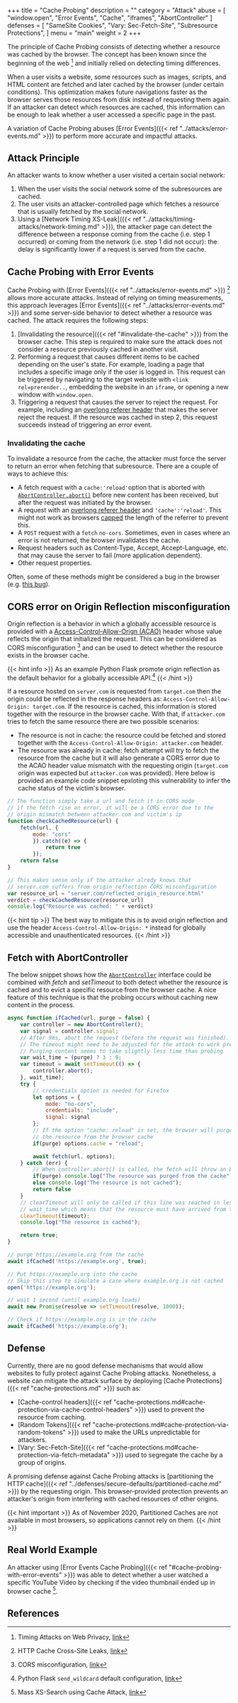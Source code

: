 +++
title = "Cache Probing"
description = ""
category = "Attack"
abuse = [
    "window.open",
    "Error Events",
    "Cache",
    "iframes",
    "AbortController"
]
defenses = [
    "SameSite Cookies",
    "Vary: Sec-Fetch-Site",
    "Subresource Protections",
]
menu = "main"
weight = 2
+++

The principle of Cache Probing consists of detecting whether a resource was cached by the browser. The concept has been known since the beginning of the web [^4] and initially relied on detecting timing differences.

When a user visits a website, some resources such as images, scripts, and HTML content are fetched and later cached by the browser (under certain conditions). This optimization  makes future navigations faster as the browser serves those resources from disk instead of requesting them again. If an attacker can detect which resources are cached, this information can be enough to leak whether a user accessed a specific page in the past.

A variation of Cache Probing abuses [Error Events]({{< ref "../attacks/error-events.md" >}}) to perform more accurate and impactful attacks.

## Attack Principle

An attacker wants to know whether a user visited a certain social network:

1. When the user visits the social network some of the subresources are cached.
2. The user visits an attacker-controlled page which fetches a resource that is usually fetched by the social network.
3. Using a [Network Timing XS-Leak]({{< ref "../attacks/timing-attacks/network-timing.md" >}}), the attacker page can detect the difference between a response coming from the cache (i.e. step 1 occurred) or coming from the network (i.e. step 1 did not occur): the delay is significantly lower if a request is served from the cache.

## Cache Probing with Error Events

Cache Probing with [Error Events]({{< ref "../attacks/error-events.md" >}}) [^2] allows more accurate attacks. Instead of relying on timing measurements, this approach leverages [Error Events]({{< ref "../attacks/error-events.md" >}}) and some server-side behavior to detect whether a resource was cached. The attack requires the following steps:

1. [Invalidating the resource]({{< ref "#invalidate-the-cache" >}}) from the browser cache. This step is required to make sure the attack does not consider a resource previously cached in another visit.
2. Performing a request that causes different items to be cached depending on the user's state. For example, loading a page that includes a specific image only if the user is logged in. This request can be triggered by navigating to the target website with `<link rel=prerender..`, embedding the website in an `iframe`, or opening a new window with `window.open`.
3. Triggering a request that causes the server to reject the request. For example, including an [overlong referer header](https://lists.archive.carbon60.com/apache/users/316239) that  makes the server reject the request. If the resource was cached in step 2, this request succeeds instead of triggering an error event.

### Invalidating the cache

To invalidate a resource from the cache, the attacker must force the server to return an error when fetching that subresource. There are a couple of ways to achieve this:

- A fetch request with a `cache:'reload'`option that is aborted with [`AbortController.abort()`](https://developer.mozilla.org/en-US/docs/Web/API/AbortController/abort) before new content has been received, but after the request was initiated by the browser.
- A request with an [overlong referer header](https://lists.archive.carbon60.com/apache/users/316239) and `'cache':'reload'`. This might not work as browsers [capped](https://github.com/whatwg/fetch/issues/903) the length of the referrer to prevent this.
- A `POST` request with a `fetch` `no-cors`. Sometimes, even in cases where an error is not returned, the browser invalidates the cache.
- Request headers such as Content-Type, Accept, Accept-Language, etc. that may cause the server to fail (more application dependent).
- Other request properties.

Often, some of these methods might be considered a bug in the browser (e.g. [this bug](https://bugs.chromium.org/p/chromium/issues/detail?id=959789#c9)).

## CORS error on Origin Reflection misconfiguration

Origin reflection is a behavior in which a globally accessible resource is provided with a [Access-Control-Allow-Orign (ACAO)](https://developer.mozilla.org/en-US/docs/Web/HTTP/Headers/Access-Control-Allow-Origin) header whose value reflects the origin that initialized the request. This can be considered as CORS misconfiguration [^5] and can be used to detect whether the resource exists in the browser cache.

{{< hint info >}} 
As an example Python Flask promote origin reflection as the default behavior for a globally accessible API.[^6] 
{{< /hint >}}

If a resource hosted on `server.com` is requested from `target.com` then the origin could be reflected in the response headers as: `Access-Control-Allow-Origin: target.com`. If the resource is cached, this information is stored together with the resource in the browser cache. With that, if `attacker.com` tries to fetch the same resource there are two possible scenarios:
- The resource is not in cache: the resource could be fetched and stored together with the `Access-Control-Allow-Origin: attacker.com` header.
- The resource was already in cache: fetch attempt will try to fetch the resource from the cache but it will also generate a CORS error due to the ACAO header value mismatch with the requesting origin (`target.com` origin was expected but `attacker.com` was provided). Here below is provided an example code snippet epxloting this vulnerability to infer the cache status of the victim's browser. 
```javascript
// The function simply take a url and fetch it in CORS mode
// if the fetch rise an error, it will be a CORS error due to the 
// origin mismatch between attacker.com and victim's ip
function checkCachedResource(url) {
    fetch(url, {
        mode: "cors"
        }).catch((e) => {
            return true
        });
    return false
}

// This makes sense only if the attacker alredy knows that
// server.com suffers from origin reflection CORS misconfiguration
var resource_url = "server.com/reflected_origin_resource.html"
verdict = checkCachedResource(resource_url)
console.log("Resource was cached: " + verdict)
```

{{< hint tip >}}
The best way to mitigate this is to avoid origin reflection and use the header `Access-Control-Allow-Origin: *` instead for globally accessible and unauthenticated resources.
{{< /hint >}}

## Fetch with AbortController

The below snippet shows how the [`AbortController`](https://developer.mozilla.org/en-US/docs/Web/API/AbortController) interface could be combined with *fetch* and *setTimeout* to both detect whether the resource is cached and to evict a specific resource from the browser cache. A nice feature of this technique is that the probing occurs without caching new content in the process.
```javascript
async function ifCached(url, purge = false) {
    var controller = new AbortController();
    var signal = controller.signal;
    // After 9ms, abort the request (before the request was finished).
    // The timeout might need to be adjusted for the attack to work properly.
    // Purging content seems to take slightly less time than probing
    var wait_time = (purge) ? 3 : 9;
    var timeout = await setTimeout(() => {
        controller.abort();
    }, wait_time);
    try {
        // credentials option is needed for Firefox
        let options = {
            mode: "no-cors",
            credentials: "include",
            signal: signal
        };
        // If the option "cache: reload" is set, the browser will purge
        // the resource from the browser cache
        if(purge) options.cache = "reload";

        await fetch(url, options);
    } catch (err) {
        // When controller.abort() is called, the fetch will throw an Exception
        if(purge) console.log("The resource was purged from the cache");
        else console.log("The resource is not cached");
        return false
    }
    // clearTimeout will only be called if this line was reached in less than
    // wait_time which means that the resource must have arrived from the cache
    clearTimeout(timeout);
    console.log("The resource is cached");

    return true;
}

// purge https://example.org from the cache
await ifCached('https://example.org', true);

// Put https://example.org into the cache
// Skip this step to simulate a case where example.org is not cached
open('https://example.org');

// wait 1 second (until example.org loads)
await new Promise(resolve => setTimeout(resolve, 1000));

// Check if https://example.org is in the cache
await ifCached('https://example.org');
```

## Defense

Currently, there are no good defense mechanisms that would allow websites to fully protect against Cache Probing attacks. Nonetheless, a website can mitigate the attack surface by deploying [Cache Protections]({{< ref "cache-protections.md" >}}) such as:
- [Cache-control headers]({{< ref "cache-protections.md#cache-protection-via-cache-control-headers" >}})  used to prevent the resource from caching.
- [Random Tokens]({{< ref "cache-protections.md#cache-protection-via-random-tokens" >}}) used to make the URLs unpredictable for attackers.
- [Vary: Sec-Fetch-Site]({{< ref "cache-protections.md#cache-protection-via-fetch-metadata" >}}) used to segregate the cache by a group of origins.

A promising defense against Cache Probing attacks is [partitioning the HTTP cache]({{< ref "../defenses/secure-defaults/partitioned-cache.md" >}}) by the requesting origin. This browser-provided protection prevents an attacker's origin from interfering with cached resources of other origins.

{{< hint important >}}
As of November 2020, Partitioned Caches are not available in most browsers, so applications cannot rely on them.
{{< /hint >}}

## Real World Example

An attacker using [Error Events Cache Probing]({{< ref "#cache-probing-with-error-events" >}}) was able to detect whether a user watched a specific YouTube Video by checking if the video thumbnail ended up in browser cache [^3].

## References

[^1]: Abusing HTTP Status Codes to Expose Private Information, [link](https://www.grepular.com/Abusing_HTTP_Status_Codes_to_Expose_Private_Information)
[^2]: HTTP Cache Cross-Site Leaks, [link](http://sirdarckcat.blogspot.com/2019/03/http-cache-cross-site-leaks.html)
[^3]: Mass XS-Search using Cache Attack, [link](https://terjanq.github.io/Bug-Bounty/Google/cache-attack-06jd2d2mz2r0/index.html#VIII-YouTube-watching-history)
[^4]: Timing Attacks on Web Privacy, [link](http://www.cs.jhu.edu/~fabian/courses/CS600.424/course_papers/webtiming.pdf)
[^5]: CORS misconfiguration, [link](https://web-in-security.blogspot.com/2017/07/cors-misconfigurations-on-large-scale.html)
[^6]: Python Flask `send_wildcard` default configuration, [link](https://flask-cors.readthedocs.io/en/latest/api.htm)
